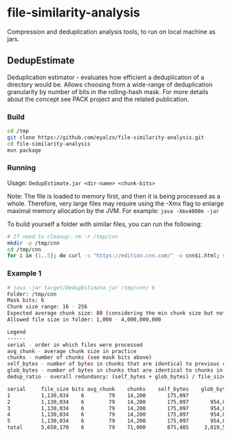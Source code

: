 # file-similarity-analysis

Compression and deduplication analysis tools, to run on local machine as jars.

## DedupEstimate

Deduplication estimator - evaluates how efficient a deduplication of a directory would be. Allows choosing from a wide-range of deduplication granularity by number of bits in the rolling-hash mask. For more details about the concept see PACK project and the related publication. 

### Build

```bash
cd /tmp
git clone https://github.com/eyalzo/file-similarity-analysis.git
cd file-similarity-analysis
mvn package
```

### Running

Usage: `DedupEstimate.jar <dir-name> <chunk-bits>`

Note: The file is loaded to memory first, and then it is being processed as a whole.
Therefore, very large files may require using the -Xmx flag to enlarge maximal memory allocation by the JVM. For example: `java -Xmx4000m -jar`

To build yourself a folder with similar files, you can run the following:

```bash
# If need to cleanup: rm -r /tmp/cnn
mkdir -p /tmp/cnn
cd /tmp/cnn
for i in {1..5}; do curl -s "https://edition.cnn.com/" -o cnn$i.html; sleep 10; done
```

### Example 1

```bash
# java -jar target/DedupEstimate.jar /tmp/cnn/ 6
Folder: /tmp/cnn
Mask bits: 6
Chunk size range: 16 - 256
Expected average chunk size: 80 (considering the min chunk size but not the max)
Allowed file size in folder: 1,000 - 4,000,000,000

Legend
------
serial - order in which files were processed
avg_chunk - average chunk size in practice
chunks - number of chunks (see mask bits above)
self_bytes - number of bytes in chunks that are identical to previous chunks in the same file
glob_bytes - number of bytes in chunks that are identical to chunks in previous files (does not include self_bytes)
dedup_ratio - overall redundancy: (self_bytes + glob_bytes) / file_size

serial     file_size bits avg_chunk    chunks    self_bytes    glob_bytes dedup_ratio file_name
1          1,130,034    6        79    14,200       175,097             0     15.495% cnn1.html
2          1,130,034    6        79    14,200       175,097       954,884     99.995% cnn2.html
3          1,130,034    6        79    14,200       175,097       954,884     99.995% cnn3.html
4          1,130,034    6        79    14,200       175,097       954,884     99.995% cnn4.html
5          1,130,034    6        79    14,200       175,097       954,884     99.995% cnn5.html
total      5,650,170    6        79    71,000       875,485     3,819,536     83.095% -
```